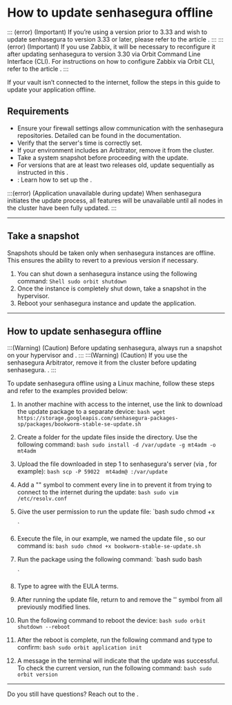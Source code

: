 # How to update senhasegura offline 

::: (error) (Important)
If you’re using a version prior to 3.33 and wish to update senhasegura to version 3.33 or later, please refer to the article .
:::
::: (error) (Important)
If you use Zabbix, it will be necessary to reconfigure it after updating senhasegura to version 3.30 via Orbit Command Line Interface (CLI). For instructions on how to configure Zabbix via Orbit CLI, refer to the article .
:::

If your vault isn’t connected to the internet, follow the steps in this guide to update your application offline.

## Requirements

*  Ensure your firewall settings allow communication with the senhasegura repositories. Detailed  can be found in the documentation.
*  Verify that the server's time is correctly set.
*  If your environment includes an Arbitrator, remove it from the cluster.
*  Take a system snapshot before proceeding with the update.
*  For versions that are at least two releases old, update sequentially as instructed in this .
* : Learn how to set up the .

:::(error) (Application unavailable during update)
When senhasegura initiates the update process, all features will be unavailable until all nodes in the cluster have been fully updated.
:::

* * *

## Take a snapshot

Snapshots should be taken only when senhasegura instances are offline. This ensures the ability to revert to a previous version if necessary.

1. You can shut down a senhasegura instance using the following command:
    `Shell
    sudo orbit shutdown
    `
2. Once the instance is completely shut down, take a snapshot in the hypervisor. 
3. Reboot your senhasegura instance and update the application.

* * *

## How to update senhasegura offline 
:::(Warning) (Caution)
Before updating senhasegura, always run a snapshot on your hypervisor and .
:::
:::(Warning) (Caution)
If you use the senhasegura Arbitrator, remove it from the cluster before updating senhasegura. .
:::

To update senhasegura offline using a Linux machine, follow these steps and refer to the examples provided below:

1. In another machine with access to the internet, use the link  to download the update package to a separate device:
    `bash
    wget https://storage.googleapis.com/senhasegura-packages-sp/packages/bookworm-stable-se-update.sh
    `
2. Create a folder for the update files inside the  directory.  Use the following command:
    `bash
    sudo install -d /var/update -g mt4adm -o mt4adm
    `
3. Upload the file downloaded in step 1 to senhasegura's server (via , for example):
    `bash
    scp -P 59022 
  mt4adm@
:/var/update
    `
4. Add a "" symbol to comment every line in  to prevent it from trying to connect to the internet during the update:
    `bash
    sudo vim /etc/resolv.conf
    `
5. Give the user permission to run the update file:
    `bash
    sudo chmod +x 

    `
6. Execute the file, in our example, we named the update file , so our command is:
    `bash
    sudo chmod +x bookworm-stable-se-update.sh
    `
7. Run the package using the following command:
    `bash
    sudo bash 

    `
8. Type  to agree with the EULA terms.

9. After running the update file, return to  and remove the '' symbol from all previously modified lines.

10. Run the following command to reboot the device:
    `bash
    sudo orbit shutdown --reboot
    `
11. After the reboot is complete, run the following command and type  to confirm:
    `bash
    sudo orbit application init
    `
12. A message in the terminal will indicate that the update was successful. To check the current version, run the following command:
    `bash
    sudo orbit version
    `

* * *

Do you still have questions? Reach out to the .